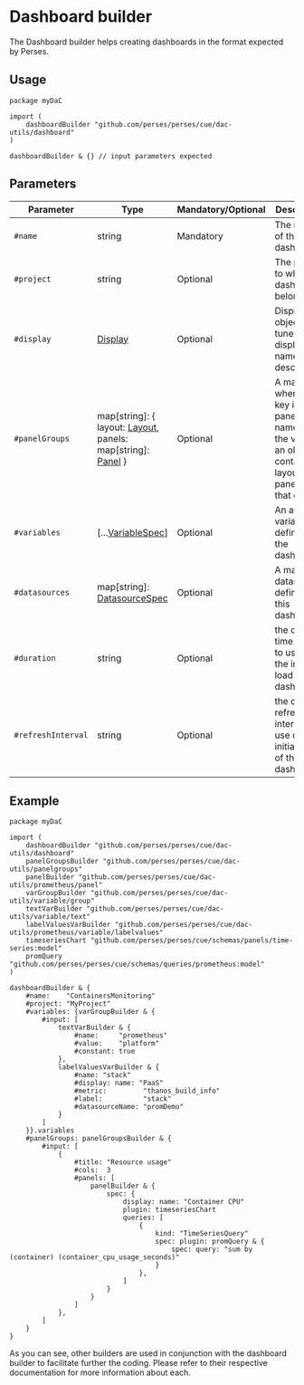 # Dashboard builder

The Dashboard builder helps creating dashboards in the format expected by Perses.

## Usage

```cue
package myDaC

import (
	dashboardBuilder "github.com/perses/perses/cue/dac-utils/dashboard"
)

dashboardBuilder & {} // input parameters expected
```

## Parameters

| Parameter          | Type                                                                                                                                                     | Mandatory/Optional | Description                                                                                                         |
|--------------------|----------------------------------------------------------------------------------------------------------------------------------------------------------|--------------------|---------------------------------------------------------------------------------------------------------------------|
| `#name`            | string                                                                                                                                                   | Mandatory          | The name of the dashboard.                                                                                          |
| `#project`         | string                                                                                                                                                   | Optional           | The project to which the dashboard belongs.                                                                         |
| `#display`         | [Display](../../api/dashboard.md#display-specification)                                                                                                  | Optional           | Display object to tune the display name and description.                                                            |
| `#panelGroups`     | map[string]: { layout: [Layout](../../api/dashboard.md#layout-specification), panels: map[string]: [Panel](../../api/dashboard.md#panel-specification) } | Optional           | A map where each key is a panel group name, and the value is an object containing layout and panels for that group. |
| `#variables`       | [...[VariableSpec](../../api/variable.md#dashboard)]                                                                                                     | Optional           | An array of variables defined for the dashboard.                                                                    |
| `#datasources`     | map[string]: [DatasourceSpec](../../api/datasource.md#dashboard)                                                                                         | Optional           | A map of datasources defined by this dashboard                                                                      |
| `#duration`        | string                                                                                                                                                   | Optional           | the default time range to use on the initial load of the dashboard                                                  |
| `#refreshInterval` | string                                                                                                                                                   | Optional           | the default refresh interval to use on the initial load of the dashboard                                            |

## Example

```cue
package myDaC

import (
	dashboardBuilder "github.com/perses/perses/cue/dac-utils/dashboard"
	panelGroupsBuilder "github.com/perses/perses/cue/dac-utils/panelgroups"
	panelBuilder "github.com/perses/perses/cue/dac-utils/prometheus/panel"
	varGroupBuilder "github.com/perses/perses/cue/dac-utils/variable/group"
	textVarBuilder "github.com/perses/perses/cue/dac-utils/variable/text"
	labelValuesVarBuilder "github.com/perses/perses/cue/dac-utils/prometheus/variable/labelvalues"
	timeseriesChart "github.com/perses/perses/cue/schemas/panels/time-series:model"
	promQuery "github.com/perses/perses/cue/schemas/queries/prometheus:model"
)

dashboardBuilder & {
	#name:    "ContainersMonitoring"
	#project: "MyProject"
	#variables: {varGroupBuilder & {
		#input: [
			textVarBuilder & {
				#name:     "prometheus"
				#value:    "platform"
				#constant: true
			},
			labelValuesVarBuilder & {
				#name: "stack"
				#display: name: "PaaS"
				#metric:         "thanos_build_info"
				#label:          "stack"
				#datasourceName: "promDemo"
			}
		]
	}}.variables
	#panelGroups: panelGroupsBuilder & {
		#input: [
			{
				#title: "Resource usage"
				#cols:  3
				#panels: [
					panelBuilder & {
						spec: {
							display: name: "Container CPU"
							plugin: timeseriesChart
							queries: [
								{
									kind: "TimeSeriesQuery"
									spec: plugin: promQuery & {
										spec: query: "sum by (container) (container_cpu_usage_seconds)"
									}
								},
							]
						}
					}
				]
			},
		]
	}
}
```

As you can see, other builders are used in conjunction with the dashboard builder to facilitate further the coding.
Please refer to their respective documentation for more information about each.

